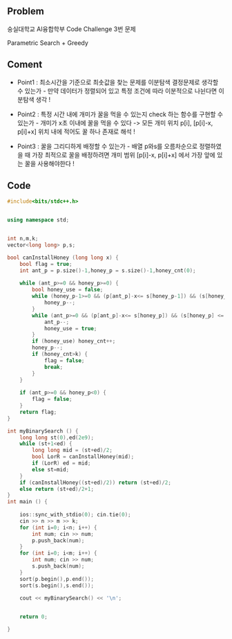 ## Problem
숭실대학교 AI융합학부 Code Challenge 3번 문제

Parametric Search + Greedy

## Coment
* Point1 : 최소시간을 기준으로 최솟값을 찾는 문제를 이분탐색 결정문제로 생각할 수 있는가 - 만약 데이터가 정렬되어 있고 특정 조건에 따라 이분적으로 나뉜다면 이분탐색 생각 !

* Point2 : 특정 시간 내에 개미가 꿀을 먹을 수 있는지 check 하는 함수를 구현할 수 있는가 - 개미가 x초 이내에 꿀을 먹을 수 있다 -> 모든 개미 위치 p[i], [p[i]-x, p[i]+x] 위치 내에 적어도 꿀 하나 존재로 해석 !

* Point3 : 꿀을 그리디하게 배정할 수 있는가 - 배열 p와s를 오름차순으로 정렬하였을 때 가장 최적으로 꿀을 배정하려면 개미 범위 [p[i]-x, p[i]+x] 에서 가장 앞에 있는 꿀을 사용해야한다 !

## Code
```c++
#include<bits/stdc++.h>


using namespace std;


int n,m,k;
vector<long long> p,s;

bool canInstallHoney (long long x) {
	bool flag = true;
	int ant_p = p.size()-1,honey_p = s.size()-1,honey_cnt(0);
	
	while (ant_p>=0 && honey_p>=0) {
		bool honey_use = false;
		while (honey_p-1>=0 && (p[ant_p]-x<= s[honey_p-1]) && (s[honey_p-1] <= p[ant_p]+x)) {
			honey_p--; 
		}
		while (ant_p>=0 && (p[ant_p]-x<= s[honey_p]) && (s[honey_p] <= p[ant_p]+x)) {
			ant_p--;
			honey_use = true;
		}
		if (honey_use) honey_cnt++;
		honey_p--;
		if (honey_cnt>k) {
			flag = false;
			break;
		}
	}
	
	if (ant_p>=0 && honey_p<0) {
		flag = false;
	}
	return flag;
}

int myBinarySearch () {
	long long st(0),ed(2e9);
	while (st+1<ed) {
		long long mid = (st+ed)/2;
		bool LorR = canInstallHoney(mid);
		if (LorR) ed = mid;
		else st=mid;
	}
	if (canInstallHoney((st+ed)/2)) return (st+ed)/2;
	else return (st+ed)/2+1;
}
int main () {
	
	ios::sync_with_stdio(0); cin.tie(0);
	cin >> n >> m >> k;
	for (int i=0; i<n; i++) {
		int num; cin >> num;
		p.push_back(num);
	}
	for (int i=0; i<m; i++) {
		int num; cin >> num;
		s.push_back(num);
	}
	sort(p.begin(),p.end());
	sort(s.begin(),s.end());

	cout << myBinarySearch() << '\n';
	

	return 0;

}
```
